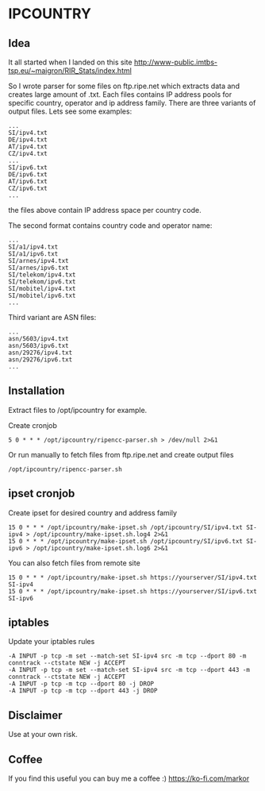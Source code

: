 # IPCOUNTRY

## Idea
It all started when I landed on this site
http://www-public.imtbs-tsp.eu/~maigron/RIR_Stats/index.html

So I wrote parser for some files on ftp.ripe.net which extracts data and creates large amount of .txt. Each files contains IP address pools for specific country, operator and ip address family.
There are three variants of output files. Lets see some examples:
```
...
SI/ipv4.txt
DE/ipv4.txt
AT/ipv4.txt
CZ/ipv4.txt
...
SI/ipv6.txt
DE/ipv6.txt
AT/ipv6.txt
CZ/ipv6.txt
...

```
the files above contain IP address space per country code.

The second format contains country code and operator name:
```
...
SI/a1/ipv4.txt
SI/a1/ipv6.txt
SI/arnes/ipv4.txt
SI/arnes/ipv6.txt
SI/telekom/ipv4.txt
SI/telekom/ipv6.txt
SI/mobitel/ipv4.txt
SI/mobitel/ipv6.txt
...

```

Third variant are ASN files:
```
...
asn/5603/ipv4.txt
asn/5603/ipv6.txt
asn/29276/ipv4.txt
asn/29276/ipv6.txt
...
```

## Installation
Extract files to /opt/ipcountry for example.

Create cronjob

```
5 0 * * * /opt/ipcountry/ripencc-parser.sh > /dev/null 2>&1
```

Or run manually to fetch files from ftp.ripe.net and create output files

```
/opt/ipcountry/ripencc-parser.sh
```

## ipset cronjob
Create ipset for desired country and address family
```
15 0 * * * /opt/ipcountry/make-ipset.sh /opt/ipcountry/SI/ipv4.txt SI-ipv4 > /opt/ipcountry/make-ipset.sh.log4 2>&1
15 0 * * * /opt/ipcountry/make-ipset.sh /opt/ipcountry/SI/ipv6.txt SI-ipv6 > /opt/ipcountry/make-ipset.sh.log6 2>&1
```

You can also fetch files from remote site
```
15 0 * * * /opt/ipcountry/make-ipset.sh https://yourserver/SI/ipv4.txt SI-ipv4
15 0 * * * /opt/ipcountry/make-ipset.sh https://yourserver/SI/ipv6.txt SI-ipv6
```

## iptables

Update your iptables rules 

```
-A INPUT -p tcp -m set --match-set SI-ipv4 src -m tcp --dport 80 -m conntrack --ctstate NEW -j ACCEPT
-A INPUT -p tcp -m set --match-set SI-ipv4 src -m tcp --dport 443 -m conntrack --ctstate NEW -j ACCEPT
-A INPUT -p tcp -m tcp --dport 80 -j DROP
-A INPUT -p tcp -m tcp --dport 443 -j DROP
```

## Disclaimer
Use at your own risk.

## Coffee
If you find this useful you can buy me a coffee :) https://ko-fi.com/markor

